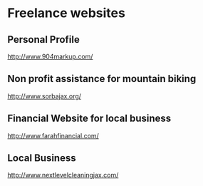 # Freelance websites

## Personal Profile
http://www.904markup.com/

## Non profit assistance for mountain biking
http://www.sorbajax.org/

## Financial Website for local business
http://www.farahfinancial.com/

## Local Business
http://www.nextlevelcleaningjax.com/
